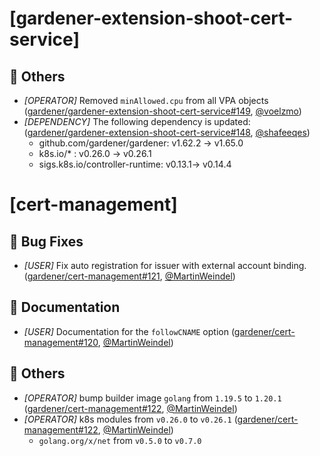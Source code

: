 # [gardener-extension-shoot-cert-service]
## 🏃 Others
* *[OPERATOR]* Removed `minAllowed.cpu` from all VPA objects ([gardener/gardener-extension-shoot-cert-service#149](https://github.com/gardener/gardener-extension-shoot-cert-service/pull/149), [@voelzmo](https://github.com/voelzmo))
* *[DEPENDENCY]* The following dependency is updated: ([gardener/gardener-extension-shoot-cert-service#148](https://github.com/gardener/gardener-extension-shoot-cert-service/pull/148), [@shafeeqes](https://github.com/shafeeqes))
  * github.com/gardener/gardener: v1.62.2 -> v1.65.0
  * k8s.io/* : v0.26.0 -> v0.26.1
  * sigs.k8s.io/controller-runtime: v0.13.1-> v0.14.4
# [cert-management]
## 🐛 Bug Fixes
* *[USER]* Fix auto registration for issuer with external account binding. ([gardener/cert-management#121](https://github.com/gardener/cert-management/pull/121), [@MartinWeindel](https://github.com/MartinWeindel))
## 📖 Documentation
* *[USER]* Documentation for the `followCNAME` option ([gardener/cert-management#120](https://github.com/gardener/cert-management/pull/120), [@MartinWeindel](https://github.com/MartinWeindel))
## 🏃 Others
* *[OPERATOR]* bump builder image `golang` from `1.19.5` to `1.20.1` ([gardener/cert-management#122](https://github.com/gardener/cert-management/pull/122), [@MartinWeindel](https://github.com/MartinWeindel))
* *[OPERATOR]* k8s modules from `v0.26.0` to `v0.26.1` ([gardener/cert-management#122](https://github.com/gardener/cert-management/pull/122), [@MartinWeindel](https://github.com/MartinWeindel))
  * `golang.org/x/net` from `v0.5.0` to `v0.7.0`